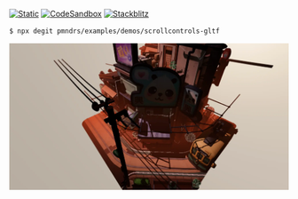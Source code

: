 [![Static](https://img.shields.io/badge/demo-%23646CFF.svg?logo=html5&logoColor=white)](https://pmndrs.github.io/examples/scrollcontrols-gltf)
[![CodeSandbox](https://img.shields.io/badge/codesandbox-040404?logo=codesandbox&logoColor=DBDBDB)](https://codesandbox.io/s/github/pmndrs/examples/tree/main/demos/scrollcontrols-gltf)
[![Stackblitz](https://img.shields.io/badge/stackblitz-fff?logo=Stackblitz&logoColor=1389FD)](https://stackblitz.com/github/pmndrs/examples/tree/main/demos/scrollcontrols-gltf)

```sh
$ npx degit pmndrs/examples/demos/scrollcontrols-gltf
```

![](thumbnail.webp)
